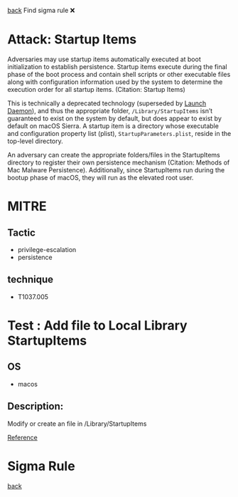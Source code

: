 
[back](../index.md)
Find sigma rule :x: 

# Attack: Startup Items 

Adversaries may use startup items automatically executed at boot initialization to establish persistence. Startup items execute during the final phase of the boot process and contain shell scripts or other executable files along with configuration information used by the system to determine the execution order for all startup items. (Citation: Startup Items)

This is technically a deprecated technology (superseded by [Launch Daemon](https://attack.mitre.org/techniques/T1543/004)), and thus the appropriate folder, <code>/Library/StartupItems</code> isn’t guaranteed to exist on the system by default, but does appear to exist by default on macOS Sierra. A startup item is a directory whose executable and configuration property list (plist), <code>StartupParameters.plist</code>, reside in the top-level directory. 

An adversary can create the appropriate folders/files in the StartupItems directory to register their own persistence mechanism (Citation: Methods of Mac Malware Persistence). Additionally, since StartupItems run during the bootup phase of macOS, they will run as the elevated root user.

# MITRE
## Tactic
  - privilege-escalation
  - persistence


## technique
  - T1037.005


# Test : Add file to Local Library StartupItems
## OS
  - macos


## Description:
Modify or create an file in /Library/StartupItems

[Reference](https://www.alienvault.com/blogs/labs-research/diversity-in-recent-mac-malware)


# Sigma Rule


[back](../index.md)
